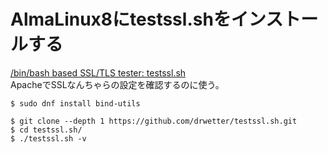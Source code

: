 # AlmaLinux8にtestssl.shをインストールする

[/bin/bash based SSL/TLS tester: testssl.sh](https://testssl.sh/)  
ApacheでSSLなんちゃらの設定を確認するのに使う。

```
$ sudo dnf install bind-utils

$ git clone --depth 1 https://github.com/drwetter/testssl.sh.git
$ cd testssl.sh/
$ ./testssl.sh -v
```
